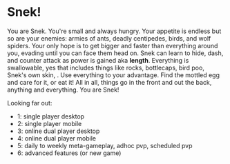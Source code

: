 # Snek!

You are Snek. You're small and always hungry. Your appetite is endless but so are your enemies: armies of ants, deadly centipedes, birds, and wolf spiders. Your only hope is to get bigger and faster than everything around you, evading until you can face them head on. Snek can learn to hide, dash, and counter attack as power is gained aka **length**. Everything is swallowable, yes that includes things like rocks, bottlecaps, bird poo, Snek's own skin, . Use everything to your advantage. Find the mottled egg and care for it, or eat it! All in all, things go in the front and out the back, anything and everything. You are Snek!<br>

Looking far out:<br>
- 1: single player desktop<br>
- 2: single player mobile<br>
- 3: online dual player desktop<br>
- 4: online dual player mobile<br>
- 5: daily to weekly meta-gameplay, adhoc pvp, scheduled pvp
- 6: advanced features (or new game)<br>
